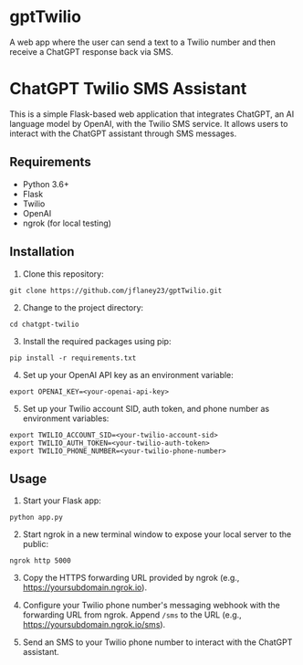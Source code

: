 # gptTwilio
A web app where the user can send a text to a Twilio number and then receive a ChatGPT response back via SMS.

# ChatGPT Twilio SMS Assistant

This is a simple Flask-based web application that integrates ChatGPT, an AI language model by OpenAI, with the Twilio SMS service. It allows users to interact with the ChatGPT assistant through SMS messages.

## Requirements

- Python 3.6+
- Flask
- Twilio
- OpenAI
- ngrok (for local testing)

## Installation

1. Clone this repository:
```
git clone https://github.com/jflaney23/gptTwilio.git
```

2. Change to the project directory:
```
cd chatgpt-twilio
```

3. Install the required packages using pip:
```
pip install -r requirements.txt
```

4. Set up your OpenAI API key as an environment variable:
```
export OPENAI_KEY=<your-openai-api-key>
```

5. Set up your Twilio account SID, auth token, and phone number as environment variables:
```
export TWILIO_ACCOUNT_SID=<your-twilio-account-sid>
export TWILIO_AUTH_TOKEN=<your-twilio-auth-token>
export TWILIO_PHONE_NUMBER=<your-twilio-phone-number>
```

## Usage

1. Start your Flask app:
```
python app.py
```

2. Start ngrok in a new terminal window to expose your local server to the public:
```
ngrok http 5000
```

3. Copy the HTTPS forwarding URL provided by ngrok (e.g., https://yoursubdomain.ngrok.io).

4. Configure your Twilio phone number's messaging webhook with the forwarding URL from ngrok. Append `/sms` to the URL (e.g., https://yoursubdomain.ngrok.io/sms).

5. Send an SMS to your Twilio phone number to interact with the ChatGPT assistant.
